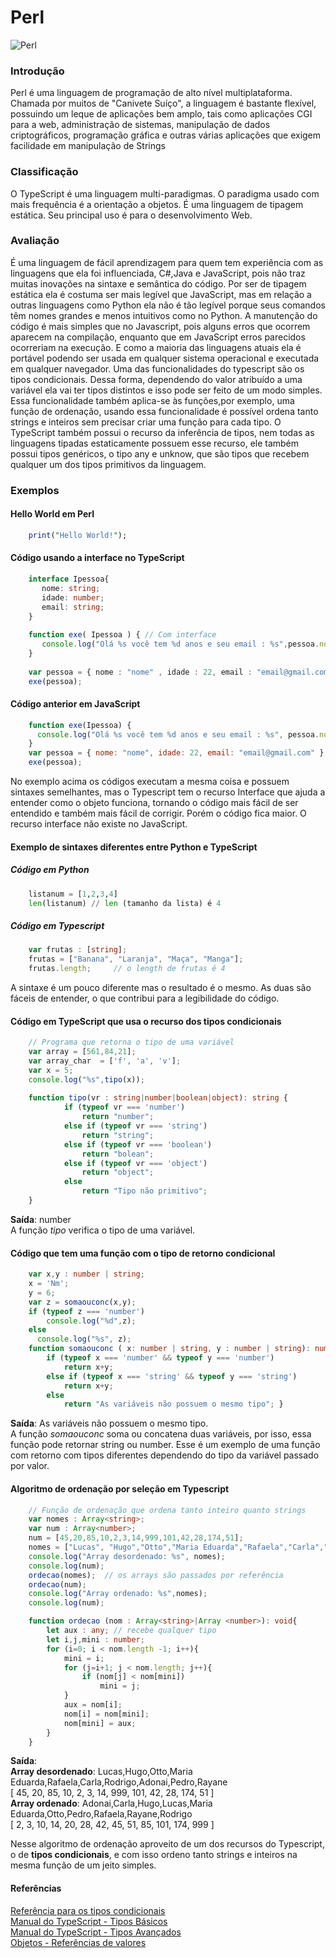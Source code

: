 # Perl
![Perl](http://www.w3big.com/perl/0020_999_1373967199_perl_256.png)

### Introdução
Perl é uma linguagem de programação de alto nível multiplataforma. Chamada por muitos de "Canivete Suíço", a linguagem é bastante flexível, possuindo um leque de aplicações bem amplo, tais como aplicações CGI para a web, administração de sistemas, manipulação de dados criptográficos, programação gráfica e outras várias aplicações que exigem facilidade em manipulação de Strings
### Classificação
O TypeScript é uma linguagem multi-paradigmas. O paradigma usado com mais frequência é a orientação a objetos.
É uma linguagem de tipagem estática. Seu principal uso é para o desenvolvimento Web.
### Avaliação
É uma linguagem de fácil aprendizagem para quem tem experiência com as linguagens que ela foi influenciada, C#,Java e JavaScript, pois não traz muitas inovações na sintaxe e semântica do código. Por ser de tipagem estática ela é costuma ser mais legível que JavaScript, mas em relação a outras linguagens como Python ela não é tão legível porque seus comandos têm nomes grandes e menos intuitivos como no Python.
A manutenção do código é mais simples que no Javascript, pois alguns erros que ocorrem aparecem na compilação, enquanto que em JavaScript erros parecidos ocorreriam na execução.
E como a maioria das linguagens atuais ela é portável podendo ser usada em qualquer sistema operacional e executada em qualquer navegador.
Uma das funcionalidades do typescript são os tipos condicionais.
Dessa forma, dependendo do valor atribuído a uma variável ela vai ter tipos distintos e isso pode ser feito de um modo simples.
Essa funcionalidade também aplica-se às funções,por exemplo, uma função de ordenação, 
usando essa funcionalidade é possível ordena tanto strings e inteiros sem precisar criar uma função para cada tipo. 
O TypeScript também possui o recurso da inferência de tipos, nem todas as linguagens tipadas estaticamente possuem esse recurso, ele também possui tipos genéricos, o tipo any e unknow, que são tipos que recebem qualquer um dos tipos primitivos da linguagem.
### Exemplos 
#### Hello World em Perl
```pl
    print("Hello World!");
```
#### Código usando a interface no TypeScript
```ts
    interface Ipessoa{
       nome: string;
       idade: number;
       email: string;
    }
    
    function exe( Ipessoa ) { // Com interface
       console.log("Olá %s você tem %d anos e seu email : %s",pessoa.nome, pessoa.idade, pessoa.email);
    }
 
    var pessoa = { nome : "nome" , idade : 22, email : "email@gmail.com"};
    exe(pessoa);
```    
#### Código anterior em JavaScript
```js
    function exe(Ipessoa) {
      console.log("Olá %s você tem %d anos e seu email : %s", pessoa.nome, pessoa.idade, pessoa.email);
    }
    var pessoa = { nome: "nome", idade: 22, email: "email@gmail.com" };
    exe(pessoa);
```    
No exemplo acima os códigos executam a mesma coisa e possuem sintaxes semelhantes, mas o Typescript tem o recurso Interface que ajuda a entender como o objeto funciona, tornando o código mais fácil de ser entendido e também mais fácil de corrigir. Porém o código fica maior. O recurso interface não existe no JavaScript.
#### Exemplo de sintaxes diferentes entre Python e TypeScript
##### Código em Python
```py
    listanum = [1,2,3,4]
    len(listanum) // len (tamanho da lista) é 4
```
##### Código em Typescript
```ts
    var frutas : [string];
    frutas = ["Banana", "Laranja", "Maça", "Manga"];
    frutas.length;     // o length de frutas é 4
```    
A sintaxe é um pouco diferente mas o resultado é o mesmo. As duas são fáceis de entender, o que contribui para a legibilidade do código.
#### Código em TypeScript que usa o recurso dos tipos condicionais
```ts
    // Programa que retorna o tipo de uma variável
    var array = [561,84,21];
    var array_char  = ['f', 'a', 'v'];
    var x = 5;
    console.log("%s",tipo(x));
 
    function tipo(vr : string|number|boolean|object): string {
            if (typeof vr === 'number')
                return "number";
            else if (typeof vr === 'string')
                return "string";
            else if (typeof vr === 'boolean')
                return "bolean";
            else if (typeof vr === 'object')
                return "object";
            else
                return "Tipo não primitivo";
    }
```    
**Saída**: number  
A função *tipo* verifica o tipo de uma variável.   
#### Código que tem uma função com o tipo de retorno condicional
```ts
    var x,y : number | string;
    x = 'Nm';
    y = 6;
    var z = somaouconc(x,y);
    if (typeof z === 'number')
        console.log("%d",z);
    else
      console.log("%s", z);
    function somaouconc ( x: number | string, y : number | string): number|string{
        if (typeof x === 'number' && typeof y === 'number')
            return x+y;
        else if (typeof x === 'string' && typeof y === 'string')
            return x+y;
        else
            return "As variáveis não possuem o mesmo tipo"; }
```
**Saída**: As variáveis não possuem o mesmo tipo.  
A função *somaouconc*  soma ou concatena duas variáveis, por isso, essa função pode retornar string ou number. Esse é um exemplo de uma função com retorno com tipos diferentes dependendo do tipo da variável passado por valor.    
#### Algoritmo de ordenação por seleção em Typescript
```ts
    // Função de ordenação que ordena tanto inteiro quanto strings
    var nomes : Array<string>;
    var num : Array<number>;
    num = [45,20,85,10,2,3,14,999,101,42,28,174,51];
    nomes = ["Lucas", "Hugo","Otto","Maria Eduarda","Rafaela","Carla","Rodrigo","Adonai","Pedro","Rayane"];
    console.log("Array desordenado: %s", nomes);
    console.log(num); 
    ordecao(nomes);  // os arrays são passados por referência
    ordecao(num);
    console.log("Array ordenado: %s",nomes);
    console.log(num);

    function ordecao (nom : Array<string>|Array <number>): void{
        let aux : any; // recebe qualquer tipo
        let i,j,mini : number;
        for (i=0; i < nom.length -1; i++){
            mini = i;
            for (j=i+1; j < nom.length; j++){
                if (nom[j] < nom[mini])
                    mini = j;          
            }
            aux = nom[i];
            nom[i] = nom[mini];
            nom[mini] = aux;
        }
    } 
```
**Saída**:  
**Array desordenado**: Lucas,Hugo,Otto,Maria Eduarda,Rafaela,Carla,Rodrigo,Adonai,Pedro,Rayane  
                   [ 45, 20, 85, 10, 2, 3, 14, 999, 101, 42, 28, 174, 51 ]  
**Array ordenado**: Adonai,Carla,Hugo,Lucas,Maria Eduarda,Otto,Pedro,Rafaela,Rayane,Rodrigo  
                   [ 2, 3, 10, 14, 20, 28, 42, 45, 51, 85, 101, 174, 999 ]  

Nesse algoritmo de ordenação aproveito de um dos recursos do Typescript, o de **tipos condicionais**, e com isso ordeno tanto strings e inteiros na mesma função de um jeito simples.  
#### Referências
[Referência para os tipos condicionais](https://artsy.github.io/blog/2018/11/21/conditional-types-in-typescript/)  
[Manual do TypeScript - Tipos Básicos](https://www.typescriptlang.org/docs/handbook/basic-types.html)  
[Manual do TypeScript - Tipos Avançados](https://www.typescriptlang.org/docs/handbook/advanced-types.html)  
[Objetos - Referências de valores](https://blog.da2k.com.br/2017/01/25/objetos-referencias-de-valores-em-javascript/)  

